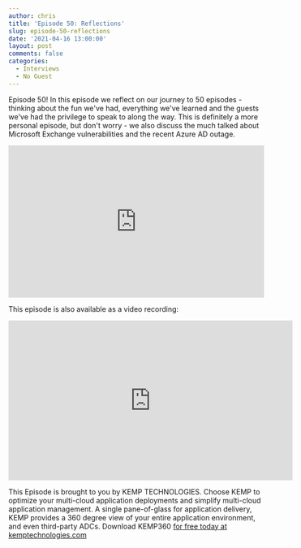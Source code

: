```yaml
---
author: chris
title: 'Episode 50: Reflections'
slug: episode-50-reflections
date: '2021-04-16 13:00:00'
layout: post
comments: false
categories:
  - Interviews
  - No Guest
---
```


Episode 50! In this episode we reflect on our journey to 50 episodes - thinking about the fun we've had, everything we've learned and the guests we've had the privilege to speak to along the way. This is definitely a more personal episode, but don't worry - we also discuss the much talked about Microsoft Exchange vulnerabilities and the recent Azure AD outage.

<p><iframe width="100%" height="300" scrolling="no" frameborder="no" allow="autoplay" src="https://w.soundcloud.com/player/?url=https%3A//api.soundcloud.com/tracks/1030969528&color=%23ff5500&auto_play=false&hide_related=false&show_comments=true&show_user=true&show_reposts=false&show_teaser=true&visual=true"></iframe></p>

This episode is also available as a video recording:

<p><iframe width="560" height="315" src="https://www.youtube.com/embed/HwUeo2ts-QU" title="YouTube video player" frameborder="0" allow="accelerometer; autoplay; clipboard-write; encrypted-media; gyroscope; picture-in-picture" allowfullscreen></iframe></p>

This Episode is brought to you by KEMP TECHNOLOGIES. Choose KEMP to optimize your multi-cloud application deployments and simplify multi-cloud application management. A single pane-of-glass for application delivery, KEMP provides a 360 degree view of your entire application environment, and even third-party ADCs. Download KEMP360 [for free today at kemptechnologies.com](https://kempte.ch/2MYXjew)

